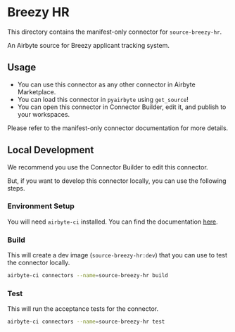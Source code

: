 # Breezy HR
This directory contains the manifest-only connector for `source-breezy-hr`.

An Airbyte source for Breezy applicant tracking system.
## Usage

- You can use this connector as any other connector in Airbyte Marketplace.
- You can load this connector in `pyairbyte` using `get_source`!
- You can open this connector in Connector Builder, edit it, and publish to your workspaces.

Please refer to the manifest-only connector documentation for more details.

## Local Development
We recommend you use the Connector Builder to edit this connector.

But, if you want to develop this connector locally, you can use the following steps.

### Environment Setup
You will need `airbyte-ci` installed. You can find the documentation [here](airbyte-ci).

### Build
This will create a dev image (`source-breezy-hr:dev`) that you can use to test the connector locally.
```bash
airbyte-ci connectors --name=source-breezy-hr build
```

### Test
This will run the acceptance tests for the connector.
```bash
airbyte-ci connectors --name=source-breezy-hr test
```

